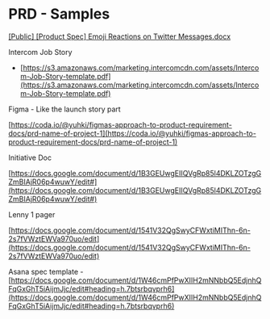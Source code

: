 # PRD - Samples

[[Public] [Product Spec]  Emoji Reactions on Twitter Messages.docx](PRD%20-%20Samples%204335a59b91f0470ba42534e45aa8ec71/Public_Product_Spec__Emoji_Reactions_on_Twitter_Messages.docx)

Intercom Job Story

- [https://s3.amazonaws.com/marketing.intercomcdn.com/assets/Intercom-Job-Story-template.pdf](https://s3.amazonaws.com/marketing.intercomcdn.com/assets/Intercom-Job-Story-template.pdf)

Figma - Like the launch story part

[https://coda.io/@yuhki/figmas-approach-to-product-requirement-docs/prd-name-of-project-1](https://coda.io/@yuhki/figmas-approach-to-product-requirement-docs/prd-name-of-project-1)

Initiative Doc

[https://docs.google.com/document/d/1B3GEUwgEIIQVgRp85l4DKLZOTzgGZmBIAjR06p4wuwY/edit#](https://docs.google.com/document/d/1B3GEUwgEIIQVgRp85l4DKLZOTzgGZmBIAjR06p4wuwY/edit#)

Lenny 1 pager

[https://docs.google.com/document/d/1541V32QgSwyCFWxtiMIThn-6n-2s7fVWztEWVa970uo/edit](https://docs.google.com/document/d/1541V32QgSwyCFWxtiMIThn-6n-2s7fVWztEWVa970uo/edit)

Asana spec template - [https://docs.google.com/document/d/1W46cmPfPwXIIH2mNNbbQ5EdjnhQFqGxGhT5iAijmJjc/edit#heading=h.7btsrbqvprh6](https://docs.google.com/document/d/1W46cmPfPwXIIH2mNNbbQ5EdjnhQFqGxGhT5iAijmJjc/edit#heading=h.7btsrbqvprh6)